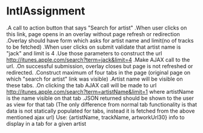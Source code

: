 # IntlAssignment

 .A call to action button that says "Search for artist"
.When user clicks on this link, page opens in an overlay without page refresh or redirection
.Overlay should have form which asks for artist name and limit(no of tracks to be fetched)
.When user clicks on submit validate that artist name is "jack" and limit is 4
.Use those parameters to construct the url http://itunes.apple.com/search?term=jack&limit=4
.Make AJAX call to the url.
.On successful submission, overlay closes but page is not refreshed or redirected.
.Construct maximum of four tabs in the page (original page on which "search for artist" link was visible)
.Artist name will be visible on these tabs.
.On clicking the tab AJAX call will be made to url http://itunes.apple.com/search?term=artistName&limit=1 where artistName is the name visible on that tab
.JSON returned should be shown to the user as view for that tab (The only difference from normal tab functionality is that data is not statically populated for tabs, instead it is fetched from the above mentioned ajax url)
   Use: {artistName, trackName, artworkUrl30} info to display in a tab for a given artist
